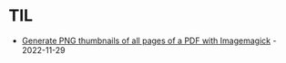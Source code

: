 # TIL

* [Generate PNG thumbnails of all pages of a PDF with Imagemagick](https://github.com/jonasreinsch/til/blob/main/imagemagick/generate-thumbnails-of-all-pages-of-a-pdf.md) - 2022-11-29
